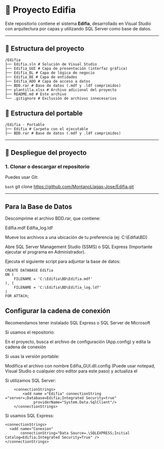 # 🏢 Proyecto Edifia

Este repositorio contiene el sistema **Edifia**, desarrollado en Visual Studio con arquitectura por capas y utilizando SQL Server como base de datos.

---

## 📁 Estructura del proyecto
```
/Edifia
├── Edifia.sln # Solución de Visual Studio
├── Edifia_GUI # Capa de presentación (interfaz gráfica)
├── Edifia_BL # Capa de lógica de negocio
├── Edifia_BE # Capa de entidades
├── Edifia_ADO # Capa de acceso a datos
├── BDD.rar # Base de datos (.mdf y .ldf comprimidos)
├── plantilla.xlsx # Archivo adicional del proyecto
├── README.md # Este archivo
└── .gitignore # Exclusión de archivos innecesarios
```
## 📁 Estructura del portable

```
/Edifia - Portable
├── Edifia # Carpeta con el ejecutable
├── BDD.rar # Base de datos (.mdf y .ldf comprimidos)

```
---

## 🚀 Despliegue del proyecto

### 1. Clonar o descargar el repositorio

Puedes usar Git:

```bash```
git clone https://github.com/MontanoLlagas-Jose/Edifia.git

---

## Para la Base de Datos

Descomprime el archivo BDD.rar, que contiene:

  Edifia.mdf
  Edifia_log.ldf

Mueve los archivos a una ubicación de tu preferencia (ej: C:\Edifia\BD)

Abre SQL Server Management Studio (SSMS) o SQL Express (Importante ejecutar el programa en Administrador).

Ejecuta el siguiente script para adjuntar la base de datos:
```
CREATE DATABASE Edifia
ON (
    FILENAME = 'C:\Edifia\BD\Edifia.mdf'
), (
    FILENAME = 'C:\Edifia\BD\Edifia_log.ldf'
)
FOR ATTACH;

```
## Configurar la cadena de conexión

Recomendamos tener instalado SQL Express o SQL Server de Microsoft

Si usamos el repositorio:

En el proyecto, busca el archivo de configuración (App.config) y edita la cadena de conexión

Si usas la versión portable:

Modifica el archivo con nombre Edifia_GUI.dll.config (Puede usar notepad, Visual Studio o cualquier otro editor para este paso) y actualiza el <connectionString>

Si utilizamos SQL Server:

```
	<connectionStrings>
		<add name ="Edifia" connectionString ="server=;Database=Edifia;Integrated Security=true"
			 providerName="System.Data.SqlClient"/>
	</connectionStrings>
```

Si usamos SQL Express:

```
<connectionStrings>
  <add name="Conexion"
       connectionString="Data Source=.\SQLEXPRESS;Initial Catalog=Edifia;Integrated Security=True" />
</connectionStrings>
```
